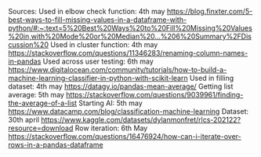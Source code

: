 Sources:
    Used in elbow check function: 4th may
    https://blog.finxter.com/5-best-ways-to-fill-missing-values-in-a-dataframe-with-python/#:~:text=5%20Best%20Ways%20to%20Fill%20Missing%20Values%20in,with%20Mode%20or%20Median%20...%206%20Summary%2FDiscussion%20
    Used in cluster function: 4th may
    https://stackoverflow.com/questions/11346283/renaming-column-names-in-pandas
    Used across user testing: 6th may
    https://www.digitalocean.com/community/tutorials/how-to-build-a-machine-learning-classifier-in-python-with-scikit-learn
    Used in filling dataset: 4th may
    https://datagy.io/pandas-mean-average/
    Getting list average: 5th may
    https://stackoverflow.com/questions/9039961/finding-the-average-of-a-list
    Starting AI: 5th may
    https://www.datacamp.com/blog/classification-machine-learning
    Dataset: 30th april
    https://www.kaggle.com/datasets/dylanmonfret/rlcs-202122?resource=download
    Row iteration: 6th May
    https://stackoverflow.com/questions/16476924/how-can-i-iterate-over-rows-in-a-pandas-dataframe